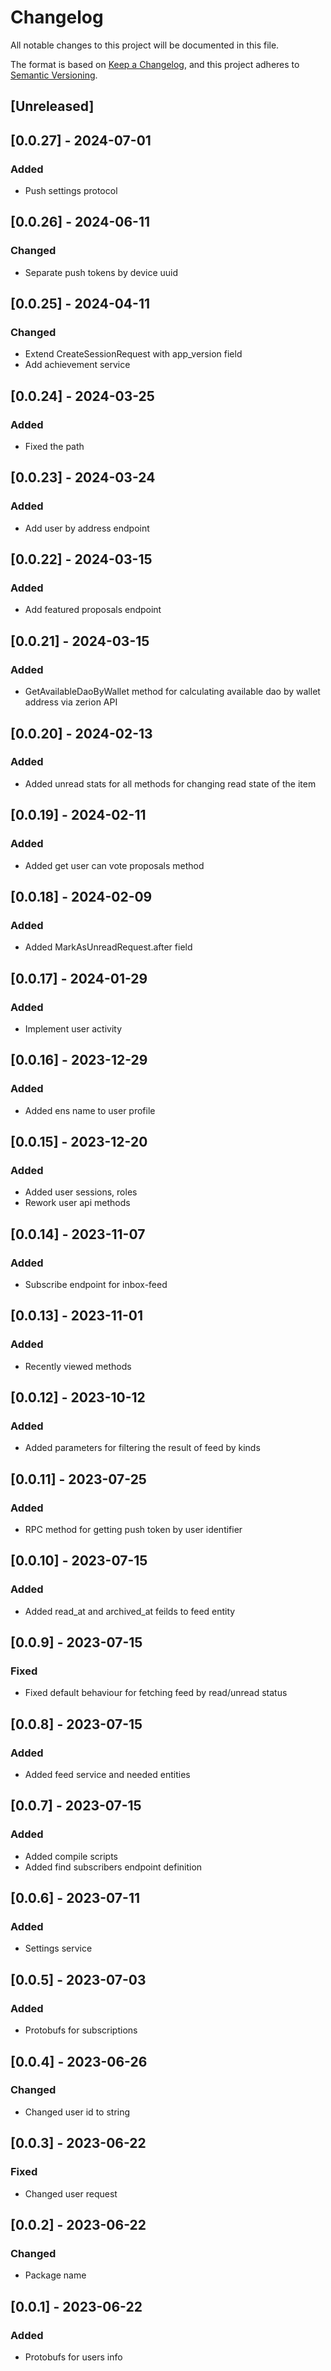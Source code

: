 # Changelog

All notable changes to this project will be documented in this file.

The format is based on [Keep a Changelog](https://keepachangelog.com/en/1.0.0/), and this project adheres
to [Semantic Versioning](https://semver.org/spec/v2.0.0.html).

## [Unreleased]

## [0.0.27] - 2024-07-01

### Added
- Push settings protocol

## [0.0.26] - 2024-06-11

### Changed
- Separate push tokens by device uuid 

## [0.0.25] - 2024-04-11

### Changed
- Extend CreateSessionRequest with app_version field
- Add achievement service

## [0.0.24] - 2024-03-25

### Added
- Fixed the path

## [0.0.23] - 2024-03-24

### Added
- Add user by address endpoint

## [0.0.22] - 2024-03-15

### Added
- Add featured proposals endpoint

## [0.0.21] - 2024-03-15

### Added
- GetAvailableDaoByWallet method for calculating available dao by wallet address via zerion API

## [0.0.20] - 2024-02-13

### Added
- Added unread stats for all methods for changing read state of the item

## [0.0.19] - 2024-02-11

### Added
- Added get user can vote proposals method

## [0.0.18] - 2024-02-09

### Added
- Added MarkAsUnreadRequest.after field

## [0.0.17] - 2024-01-29

### Added
- Implement user activity

## [0.0.16] - 2023-12-29

### Added
- Added ens name to user profile

## [0.0.15] - 2023-12-20

### Added
- Added user sessions, roles
- Rework user api methods

## [0.0.14] - 2023-11-07

### Added
- Subscribe endpoint for inbox-feed

## [0.0.13] - 2023-11-01

### Added
- Recently viewed methods

## [0.0.12] - 2023-10-12

### Added
- Added parameters for filtering the result of feed by kinds

## [0.0.11] - 2023-07-25

### Added
- RPC method for getting push token by user identifier

## [0.0.10] - 2023-07-15

### Added
- Added read_at and archived_at feilds to feed entity

## [0.0.9] - 2023-07-15

### Fixed
- Fixed default behaviour for fetching feed by read/unread status

## [0.0.8] - 2023-07-15

### Added
- Added feed service and needed entities

## [0.0.7] - 2023-07-15

### Added
- Added compile scripts
- Added find subscribers endpoint definition

## [0.0.6] - 2023-07-11

### Added
- Settings service

## [0.0.5] - 2023-07-03

### Added
- Protobufs for subscriptions

## [0.0.4] - 2023-06-26

### Changed
- Changed user id to string

## [0.0.3] - 2023-06-22

### Fixed
- Changed user request

## [0.0.2] - 2023-06-22

### Changed
- Package name

## [0.0.1] - 2023-06-22

### Added
- Protobufs for users info

